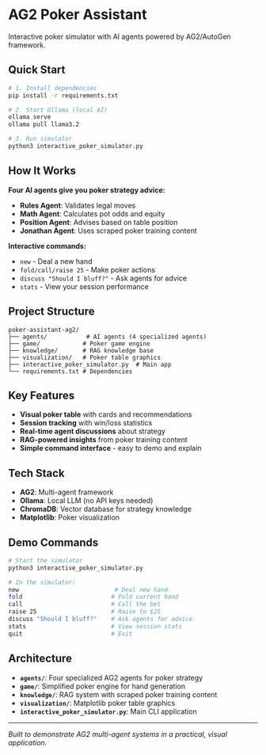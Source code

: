 # AG2 Poker Assistant 

Interactive poker simulator with AI agents powered by AG2/AutoGen framework.

## Quick Start

```bash
# 1. Install dependencies
pip install -r requirements.txt

# 2. Start Ollama (local AI)
ollama serve
ollama pull llama3.2

# 3. Run simulator
python3 interactive_poker_simulator.py
```

## How It Works

**Four AI agents give you poker strategy advice:**
- **Rules Agent**: Validates legal moves
- **Math Agent**: Calculates pot odds and equity  
- **Position Agent**: Advises based on table position
- **Jonathan Agent**: Uses scraped poker training content

**Interactive commands:**
- `new` - Deal a new hand
- `fold/call/raise 25` - Make poker actions
- `discuss "Should I bluff?"` - Ask agents for advice
- `stats` - View your session performance

## Project Structure

```
poker-assistant-ag2/
├── agents/           # AI agents (4 specialized agents)
├── game/            # Poker game engine  
├── knowledge/       # RAG knowledge base
├── visualization/   # Poker table graphics
├── interactive_poker_simulator.py  # Main app
└── requirements.txt # Dependencies
```

## Key Features

- **Visual poker table** with cards and recommendations
- **Session tracking** with win/loss statistics  
- **Real-time agent discussions** about strategy
- **RAG-powered insights** from poker training content
- **Simple command interface** - easy to demo and explain

## Tech Stack

- **AG2**: Multi-agent framework
- **Ollama**: Local LLM (no API keys needed)
- **ChromaDB**: Vector database for strategy knowledge
- **Matplotlib**: Poker visualization

## Demo Commands

```bash
# Start the simulator
python3 interactive_poker_simulator.py

# In the simulator:
new                           # Deal new hand
fold                         # Fold current hand  
call                         # Call the bet
raise 25                     # Raise to $25
discuss "Should I bluff?"    # Ask agents for advice
stats                        # View session stats
quit                         # Exit
```

## Architecture

- **`agents/`**: Four specialized AG2 agents for poker strategy
- **`game/`**: Simplified poker engine for hand generation
- **`knowledge/`**: RAG system with scraped poker training content
- **`visualization/`**: Matplotlib poker table graphics
- **`interactive_poker_simulator.py`**: Main CLI application

---

*Built to demonstrate AG2 multi-agent systems in a practical, visual application.*